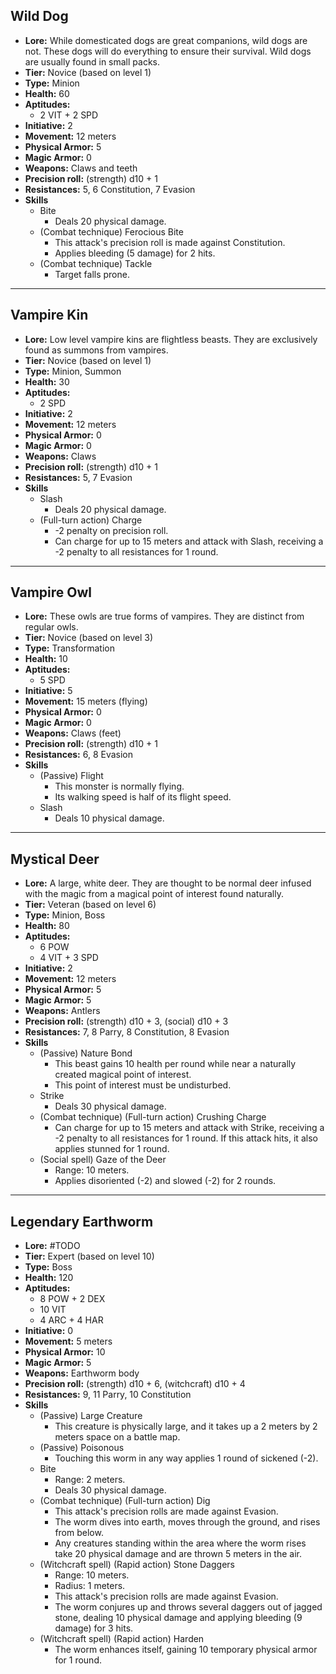## Wild Dog
+ **Lore:** While domesticated dogs are great companions, wild dogs are not. These dogs will do everything to ensure their survival. Wild dogs are usually found in small packs.
+ **Tier:** Novice (based on level 1) 
+ **Type:** Minion
+ **Health:** 60
+ **Aptitudes:** 
	+ 2 VIT + 2 SPD
+ **Initiative:** 2
+ **Movement:** 12 meters
+ **Physical Armor:** 5
+ **Magic Armor:** 0
+ **Weapons:** Claws and teeth
+ **Precision roll:** (strength) d10 + 1
+ **Resistances:** 5, 6 Constitution, 7 Evasion
+ **Skills**
	+ Bite
		+ Deals 20 physical damage.
	+ (Combat technique) Ferocious Bite
		+ This attack's precision roll is made against Constitution.
		+ Applies bleeding (5 damage) for 2 hits.
	+ (Combat technique) Tackle
		+ Target falls prone.

---
## Vampire Kin
+ **Lore:** Low level vampire kins are flightless beasts. They are exclusively found as summons from vampires.
+ **Tier:** Novice (based on level 1) 
+ **Type:** Minion, Summon
+ **Health:** 30
+ **Aptitudes:** 
	+ 2 SPD
+ **Initiative:** 2
+ **Movement:** 12 meters
+ **Physical Armor:** 0
+ **Magic Armor:** 0
+ **Weapons:** Claws
+ **Precision roll:** (strength) d10 + 1
+ **Resistances:** 5, 7 Evasion
+ **Skills**
	+ Slash
		+ Deals 20 physical damage.
	+ (Full-turn action) Charge
		+ -2 penalty on precision roll.
		+ Can charge for up to 15 meters and attack with Slash, receiving a -2 penalty to all resistances for 1 round.

---
## Vampire Owl
+ **Lore:** These owls are true forms of vampires. They are distinct from regular owls.
+ **Tier:** Novice (based on level 3) 
+ **Type:** Transformation
+ **Health:** 10
+ **Aptitudes:** 
	+ 5 SPD
+ **Initiative:** 5
+ **Movement:** 15 meters (flying)
+ **Physical Armor:** 0
+ **Magic Armor:** 0
+ **Weapons:** Claws (feet)
+ **Precision roll:** (strength) d10 + 1
+ **Resistances:** 6, 8 Evasion
+ **Skills**
	+ (Passive) Flight
		+ This monster is normally flying.
		+ Its walking speed is half of its flight speed.
	+ Slash
		+ Deals 10 physical damage.

---
## Mystical Deer
+ **Lore:** A large, white deer. They are thought to be normal deer infused with the magic from a magical point of interest found naturally.
+ **Tier:** Veteran (based on level 6) 
+ **Type:** Minion, Boss
+ **Health:** 80
+ **Aptitudes:** 
	+ 6 POW
	+ 4 VIT + 3 SPD
+ **Initiative:** 2
+ **Movement:** 12 meters
+ **Physical Armor:** 5
+ **Magic Armor:** 5
+ **Weapons:** Antlers
+ **Precision roll:** (strength) d10 + 3, (social) d10 + 3
+ **Resistances:** 7, 8 Parry, 8 Constitution, 8 Evasion
+ **Skills**
	+ (Passive) Nature Bond
		+ This beast gains 10 health per round while near a naturally created magical point of interest.
		+ This point of interest must be undisturbed.
	+ Strike
		+ Deals 30 physical damage.
	+ (Combat technique) (Full-turn action) Crushing Charge
		+ Can charge for up to 15 meters and attack with Strike, receiving a -2 penalty to all resistances for 1 round. If this attack hits, it also applies stunned for 1 round.
	+ (Social spell) Gaze of the Deer
		+ Range: 10 meters.
		+ Applies disoriented (-2) and slowed (-2) for 2 rounds.

---
## Legendary Earthworm
+ **Lore:** #TODO
+ **Tier:** Expert (based on level 10) 
+ **Type:** Boss
+ **Health:** 120
+ **Aptitudes:** 
	+ 8 POW + 2 DEX
	+ 10 VIT
	+ 4 ARC + 4 HAR
+ **Initiative:** 0
+ **Movement:** 5 meters
+ **Physical Armor:** 10
+ **Magic Armor:** 5
+ **Weapons:** Earthworm body
+ **Precision roll:** (strength) d10 + 6, (witchcraft) d10 + 4
+ **Resistances:** 9, 11 Parry, 10 Constitution
+ **Skills**
	+ (Passive) Large Creature
		+ This creature is physically large, and it takes up a 2 meters by 2 meters space on a battle map. 
	+ (Passive) Poisonous
		+ Touching this worm in any way applies 1 round of sickened (-2).
	+ Bite
		+ Range: 2 meters. 
		+ Deals 30 physical damage.
	+ (Combat technique) (Full-turn action) Dig
		+ This attack's precision rolls are made against Evasion.
		+ The worm dives into earth, moves through the ground, and rises from below. 
		+ Any creatures standing within the area where the worm rises take 20 physical damage and are thrown 5 meters in the air.
	+ (Witchcraft spell) (Rapid action) Stone Daggers
		+ Range: 10 meters. 
		+ Radius: 1 meters. 
		+ This attack's precision rolls are made against Evasion.
		+ The worm conjures up and throws several daggers out of jagged stone, dealing 10 physical damage and applying bleeding (9 damage) for 3 hits.
	+ (Witchcraft spell) (Rapid action) Harden
		+ The worm enhances itself, gaining 10 temporary physical armor for 1 round. 